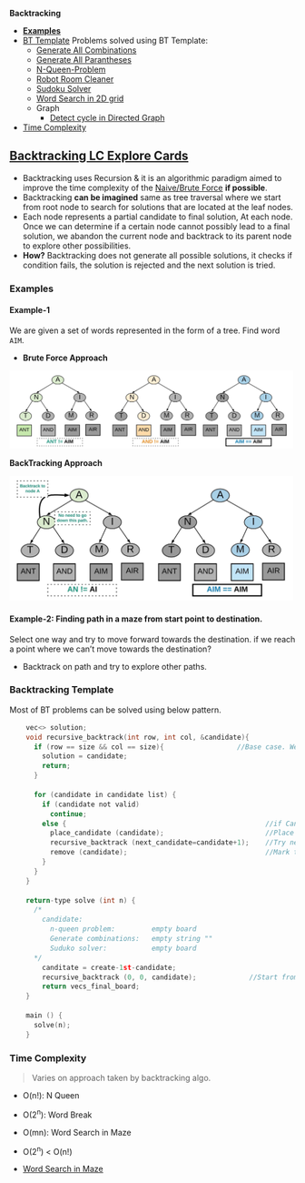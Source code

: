**Backtracking**
- **[Examples](#ex)**
- [BT Template](#tem) Problems solved using BT Template:
  - [Generate All Combinations](/DS_Questions/Questions/Permutation_Combination/Combinations)
  - [Generate All Parantheses](/DS_Questions/Questions/Strings/parantheses/Generate_All_Parantheses.md)
  - [N-Queen-Problem](/DS_Questions/Questions/vectors_arrays/2d-grid/N-Queens)
  - [Robot Room Cleaner](/DS_Questions/Questions/vectors_arrays/2d-grid/Robot_Room_Cleaner/)
  - [Sudoku Solver](/DS_Questions/Questions/vectors_arrays/2d-grid/Sudoku_Solver)
  - [Word Search in 2D grid](/DS_Questions/Questions/vectors_arrays/2d-grid/Word_Search_in_2D_Matrix/Word_Search_in_2D_Matrix.md)
  - Graph
    - [Detect cycle in Directed Graph](/DS_Questions/Questions/Graphs/Find/Directed_Graph/detect_cycle_in_directed_graph.md)  
- [Time Complexity](#t)

## [Backtracking LC Explore Cards](https://leetcode.com/explore/learn/card/recursion-ii/472/backtracking/2654/)
- Backtracking uses Recursion & it is an algorithmic paradigm aimed to improve the time complexity of the [Naive/Brute Force](..) **if possible**.
- Backtracking **can be imagined** same as tree traversal where we start from root node to search for solutions that are located at the leaf nodes.
- Each node represents a partial candidate to final solution, At each node. Once we can determine if a certain node cannot possibly lead to a final solution, we abandon the current node and backtrack to its parent node to explore other possibilities.
- **How?** Backtracking does not generate all possible solutions, it checks if condition fails, the solution is rejected and the next solution is tried.

<a name=ex></a>
### Examples
#### Example-1
We are given a set of words represented in the form of a tree. Find word `AIM`.
- **Brute Force Approach**

<img src=backtracking.jpeg width=500></img>

**BackTracking Approach**

<img src=backtracking1.jpeg width=500></img>

#### Example-2: Finding path in a maze from start point to destination.
Select one way and try to move forward towards the destination. if we reach a point where we can’t move towards the destination?
  - Backtrack on path and try to explore other paths.

<a name=tem></a>
### Backtracking Template
Most of BT problems can be solved using below pattern.
```c
    vec<> solution;
    void recursive_backtrack(int row, int col, &candidate){
      if (row == size && col == size){                  //Base case. We reached last cell
        solution = candidate;
        return;
      }
      
      for (candidate in candidate list) {
        if (candidate not valid)
          continue;
        else {                                                 //if Candidate is VALID
          place_candidate (candidate);                         //Place this candidate on partial solution
          recursive_backtrack (next_candidate=candidate+1);    //Try next candidate
          remove (candidate);                                  //Mark this as unvisited, Unflag this node.
        }
      }
    }
    
    return-type solve (int n) {
      /*
        candidate:
          n-queen problem:         empty board
          Generate combinations:   empty string ""
          Suduko solver:           empty board
      */
        canditate = create-1st-candidate;
        recursive_backtrack (0, 0, candidate);             //Start from row=0,col=0
        return vecs_final_board;
    }
    
    main () {
      solve(n);
    }
```

<a name=t></a>
### Time Complexity
> Varies on approach taken by backtracking algo.
- O(n!): N Queen
- O(2<sup>n</sup>): Word Break
- O(mn): Word Search in Maze
- O(2<sup>n</sup>) < O(n!)

- [Word Search in Maze](/DS_Questions/Questions/vectors_arrays/2d-grid/Word_Search_in_2D_Matrix/Word_Search_in_2D_Matrix.md)
